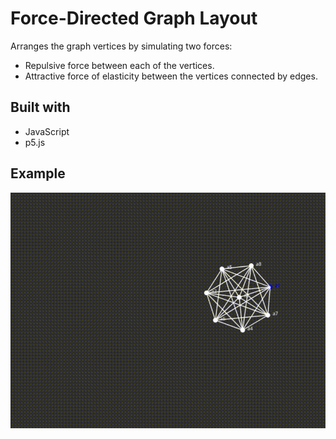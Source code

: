 # Force-Directed Graph Layout

Arranges the graph vertices by simulating two forces:

-   Repulsive force between each of the vertices.
-   Attractive force of elasticity between the vertices connected by edges.

## Built with

-   JavaScript
-   p5.js

## Example

![Animation showing the program execution](./examples/graph.gif)
